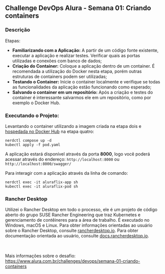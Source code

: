 ## Challenge DevOps Alura - Semana 01: Criando containers

### Descrição

Etapas:
- **Familiarizando com a Aplicação:** A partir de um código fonte existente, executar a aplicação e realizar testes. Verificar quais as portas utilizadas e conexões com banco de dados;
- **Criação do Container:** Coloque a aplicação dentro de um container. É recomendada a utilização do Docker nesta etapa, porém outras estruturas de containers podem ser utilizadas;
- **Testando o Container:** Inicie o container localmente e verifique se todas as funcionalidades da aplicação estão funcionando como esperado;
- **Salvando o container em um repositório:** Após a criação e testes do container é interessante salvarmos ele em um repositório, como por exemplo o Docker Hub.

### Executando o Projeto:

Levantando o container utilizando a imagem criada na etapa dois e [hospedada no Docker Hub](https://hub.docker.com/r/britto/aluraflix) na etapa quatro:

    nerdctl compose up -d
    kubectl apply -f pod.yaml

A aplicação estará disponível através da porta **8000**, logo você poderá acessar através do endereço: ``http://localhost:8000`` ou ``http://localhost:8000/swagger/``

Para interagir com a aplicação através da linha de comando:
  
    nerdctl exec -it aluraflix-app sh
    kubectl exec -it aluraflix-pod sh
    
### Rancher Desktop

Utilizei o Rancher Desktop em todo o processo, ele é um projeto de código aberto do grupo SUSE Rancher Engineering que traz Kubernetes e gerenciamento de contêineres para a área de trabalho. É executado no Windows, macOS e Linux. 
Para obter informações orientadas ao usuário sobre o Rancher Desktop, consulte [rancherdesktop.io][home].
Para obter documentação orientada ao usuário, consulte [docs.rancherdesktop.io][docs].

[home]: https://rancherdesktop.io
[docs]: https://docs.rancherdesktop.io

<br><br>
Mais informações sobre o desafio: https://www.alura.com.br/challenges/devops/semana-01-criando-containers
